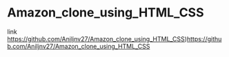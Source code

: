 # Amazon_clone_using_HTML_CSS

link 
<a href="https://github.com/Aniljnv27/Amazon_clone_using_HTML_CSS">https://github.com/Aniljnv27/Amazon_clone_using_HTML_CSS)https://github.com/Aniljnv27/Amazon_clone_using_HTML_CSS</a>
